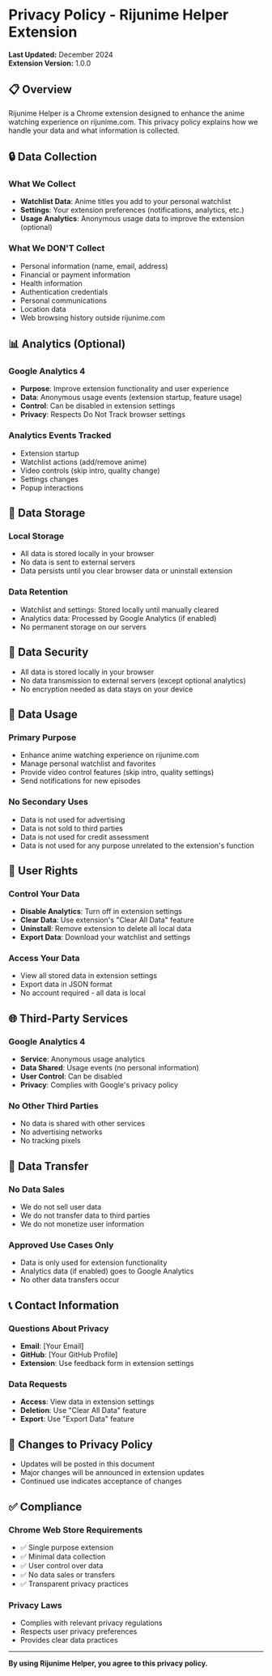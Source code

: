 # Privacy Policy - Rijunime Helper Extension

**Last Updated:** December 2024  
**Extension Version:** 1.0.0

## 📋 Overview

Rijunime Helper is a Chrome extension designed to enhance the anime watching experience on rijunime.com. This privacy policy explains how we handle your data and what information is collected.

## 🔒 Data Collection

### What We Collect
- **Watchlist Data**: Anime titles you add to your personal watchlist
- **Settings**: Your extension preferences (notifications, analytics, etc.)
- **Usage Analytics**: Anonymous usage data to improve the extension (optional)

### What We DON'T Collect
- Personal information (name, email, address)
- Financial or payment information
- Health information
- Authentication credentials
- Personal communications
- Location data
- Web browsing history outside rijunime.com

## 📊 Analytics (Optional)

### Google Analytics 4
- **Purpose**: Improve extension functionality and user experience
- **Data**: Anonymous usage events (extension startup, feature usage)
- **Control**: Can be disabled in extension settings
- **Privacy**: Respects Do Not Track browser settings

### Analytics Events Tracked
- Extension startup
- Watchlist actions (add/remove anime)
- Video controls (skip intro, quality change)
- Settings changes
- Popup interactions

## 💾 Data Storage

### Local Storage
- All data is stored locally in your browser
- No data is sent to external servers
- Data persists until you clear browser data or uninstall extension

### Data Retention
- Watchlist and settings: Stored locally until manually cleared
- Analytics data: Processed by Google Analytics (if enabled)
- No permanent storage on our servers

## 🔐 Data Security

- All data is stored locally in your browser
- No data transmission to external servers (except optional analytics)
- No encryption needed as data stays on your device

## 🎯 Data Usage

### Primary Purpose
- Enhance anime watching experience on rijunime.com
- Manage personal watchlist and favorites
- Provide video control features (skip intro, quality settings)
- Send notifications for new episodes

### No Secondary Uses
- Data is not used for advertising
- Data is not sold to third parties
- Data is not used for credit assessment
- Data is not used for any purpose unrelated to the extension's function

## 👤 User Rights

### Control Your Data
- **Disable Analytics**: Turn off in extension settings
- **Clear Data**: Use extension's "Clear All Data" feature
- **Uninstall**: Remove extension to delete all local data
- **Export Data**: Download your watchlist and settings

### Access Your Data
- View all stored data in extension settings
- Export data in JSON format
- No account required - all data is local

## 🌐 Third-Party Services

### Google Analytics 4
- **Service**: Anonymous usage analytics
- **Data Shared**: Usage events (no personal information)
- **User Control**: Can be disabled
- **Privacy**: Complies with Google's privacy policy

### No Other Third Parties
- No data is shared with other services
- No advertising networks
- No tracking pixels

## 🔄 Data Transfer

### No Data Sales
- We do not sell user data
- We do not transfer data to third parties
- We do not monetize user information

### Approved Use Cases Only
- Data is only used for extension functionality
- Analytics data (if enabled) goes to Google Analytics
- No other data transfers occur

## 📞 Contact Information

### Questions About Privacy
- **Email**: [Your Email]
- **GitHub**: [Your GitHub Profile]
- **Extension**: Use feedback form in extension settings

### Data Requests
- **Access**: View data in extension settings
- **Deletion**: Use "Clear All Data" feature
- **Export**: Use "Export Data" feature

## 📝 Changes to Privacy Policy

- Updates will be posted in this document
- Major changes will be announced in extension updates
- Continued use indicates acceptance of changes

## ✅ Compliance

### Chrome Web Store Requirements
- ✅ Single purpose extension
- ✅ Minimal data collection
- ✅ User control over data
- ✅ No data sales or transfers
- ✅ Transparent privacy practices

### Privacy Laws
- Complies with relevant privacy regulations
- Respects user privacy preferences
- Provides clear data practices

---

**By using Rijunime Helper, you agree to this privacy policy.**
